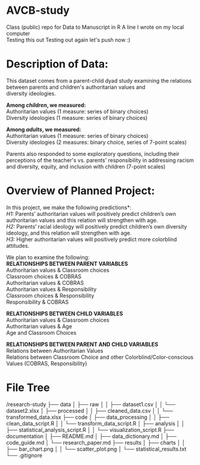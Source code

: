 # AVCB-study
Class (public) repo for Data to Manuscript in R
A line I wrote on my local computer  
Testing this out
Testing out again
let's push now :)

# Description of Data:   
This dataset comes from a parent-child dyad study examining the relations between parents and children's authoritarian values and diversity ideologies. 

**Among *children*, we measured:**  
  Authoritarian values (1 measure: series of binary choices)  
  Diversity ideologies (1 measure: series of binary choices) 

**Among *adults*, we measured:**  
  Authoritarian values (1 measure: series of binary choices)  
  Diversity ideologies (2 measures: binary choice, series of 7-point scales)   

Parents also responded to some exploratory questions, including their perceptions of the teacher's vs. parents' responsibility in addressing racism and diversity, equity, and inclusion with children (7-point scales)  

# Overview of Planned Project:  
In this project, we make the following predictions*:  
*H1:* Parents’ authoritarian values will positively predict children’s own authoritarian values and this relation will strengthen with age.    
*H2:* Parents’ racial ideology will positively predict children’s own diversity ideology, and this relation will strengthen with age.    
*H3:* Higher authoritarian values will positively predict more colorblind attitudes.   

We plan to examine the following:  
**RELATIONSHIPS BETWEEN PARENT VARIABLES**  
Authoritarian values & Classroom choices  
Classroom choices & COBRAS  
Authoritarian values & COBRAS  
Authoritarian values & Responsibility  
Classroom choices & Responsibility  
Responsibility & COBRAS  

**RELATIONSHIPS BETWEEN CHILD VARIABLES**  
Authoritarian values & Classroom choices  
Authoritarian values & Age  
Age and Classroom Choices  

**RELATIONSHIPS BETWEEN PARENT AND CHILD VARIABLES**  
Relations between Authoritarian Values  
Relations between Classroom Choice and other Colorblind/Color-conscious Values (COBRAS, Responsibility)  

# File Tree

/research-study
├── data
│   ├── raw
│   │   ├── dataset1.csv
│   │   └── dataset2.xlsx
│   ├── processed
│   │   ├── cleaned_data.csv
│   │   └── transformed_data.xlsx
├── code
│   ├── data_processing
│   │   ├── clean_data_script.R
│   │   └── transform_data_script.R
│   ├── analysis
│   │   ├── statistical_analysis_script.R
│   │   └── visualization_script.R
├── documentation
│   ├── README.md
│   ├── data_dictionary.md
│   ├── code_guide.md
│   └── research_paper.md
├── results
│   ├── charts
│   │   ├── bar_chart.png
│   │   └── scatter_plot.png
│   └── statistical_results.txt
└── .gitignore

